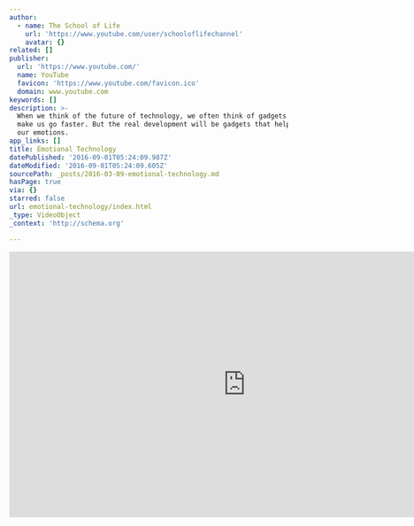 ```yaml
---
author:
  - name: The School of Life
    url: 'https://www.youtube.com/user/schooloflifechannel'
    avatar: {}
related: []
publisher:
  url: 'https://www.youtube.com/'
  name: YouTube
  favicon: 'https://www.youtube.com/favicon.ico'
  domain: www.youtube.com
keywords: []
description: >-
  When we think of the future of technology, we often think of gadgets that will
  make us go faster. But the real development will be gadgets that help us with
  our emotions.
app_links: []
title: Emotional Technology
datePublished: '2016-09-01T05:24:09.987Z'
dateModified: '2016-09-01T05:24:09.605Z'
sourcePath: _posts/2016-03-09-emotional-technology.md
hasPage: true
via: {}
starred: false
url: emotional-technology/index.html
_type: VideoObject
_context: 'http://schema.org'

---
```

<iframe src="https://cdn.embedly.com/widgets/media.html?src=https%3A%2F%2Fwww.youtube.com%2Fembed%2F5u45-x0-zoY%3Ffeature%3Doembed&amp;url=https%3A%2F%2Fwww.youtube.com%2Fwatch%3Fv%3D5u45-x0-zoY&amp;image=https%3A%2F%2Fi.ytimg.com%2Fvi%2F5u45-x0-zoY%2Fhqdefault.jpg&amp;key=b7d04c9b404c499eba89ee7072e1c4f7&amp;type=text%2Fhtml&amp;schema=youtube" width="854" height="480" scrolling="no" frameborder="0" allowfullscreen="allowfullscreen" style=""></iframe>